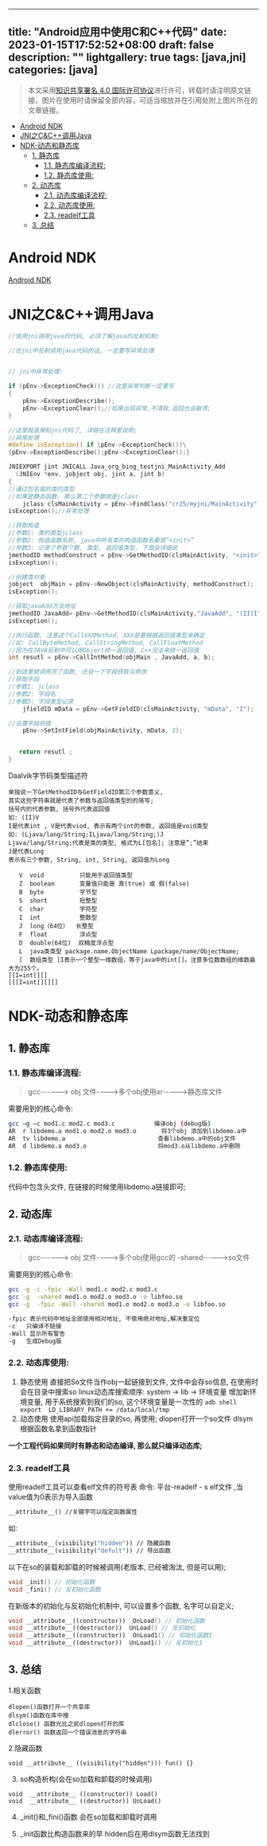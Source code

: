 
---
title: "Android应用中使用C和C++代码"
date: 2023-01-15T17:52:52+08:00
draft: false
description: ""
lightgallery: true
tags: [java,jni]
categories: [java]
---

> 本文采用[知识共享署名 4.0 国际许可协议](http://creativecommons.org/licenses/by/4.0/)进行许可，转载时请注明原文链接，图片在使用时请保留全部内容，可适当缩放并在引用处附上图片所在的文章链接。

<!-- TOC -->

- [Android NDK](#android-ndk)
- [JNI之C\&C++调用Java](#jni之cc调用java)
- [NDK-动态和静态库](#ndk-动态和静态库)
  - [1. 静态库](#1-静态库)
    - [1.1. 静态库编译流程:](#11-静态库编译流程)
    - [1.2. 静态库使用:](#12-静态库使用)
  - [2. 动态库](#2-动态库)
    - [2.1. 动态库编译流程:](#21-动态库编译流程)
    - [2.2. 动态库使用:](#22-动态库使用)
    - [2.3. readelf工具](#23-readelf工具)
  - [3. 总结](#3-总结)

<!-- /TOC -->

# Android NDK

[Android NDK](https://developer.android.com/ndk)


# JNI之C&C++调用Java

```C++
//使用jni调用java的代码, 必须了解java的反射机制;

//在jni中反射调用java代码的话, 一定要写异常处理


// jni中异常处理:

if (pEnv->ExceptionCheck()) //这里异常判断一定要写
{
	pEnv->ExceptionDescribe();
	pEnv->ExceptionClear();//如果出现异常,不清除,返回也会崩溃;
}

//这里就直接贴jni代码了, 详细在注释里说明;
//异常处理
#define isException() if (pEnv->ExceptionCheck())\
{pEnv->ExceptionDescribe();pEnv->ExceptionClear();}

JNIEXPORT jint JNICALL Java_org_bing_testjni_MainActivity_Add
  (JNIEnv *env, jobject obj, jint a, jint b)
{
//通过包名或的类的类型
//如果是静态函数, 那么第二个参数就是jclass
    jclass clsMainActivity = pEnv->FindClass("cr25/myjni/MainActivity");
isException();//异常处理

//获取构造
//参数1: 类的类型jclass
//参数2: 构造函数名称, java中所有类的构造函数名都是”<init>”
//参数3: 记录了参数个数, 类型, 返回值类型, 下面会详细说
jmethodID methodConstruct = pEnv->GetMethodID(clsMainActivity, "<init>", "()V");
isException();

//创建类对象
jobject  objMain = pEnv->NewObject(clsMainActivity, methodConstruct);
isException();

//获取javaAdd方法地址
jmethodID JavaAdd= pEnv->GetMethodID(clsMainActivity,"JavaAdd", "(II)I");
isException();

//执行函数, 注意这个CallXXXMethod, XXX是要根据返回值类型来确定
//如: CallByteMethod, CallStringMethod, CallFloatMethod
//因为在JAVA反射中可以用Object统一返回值, C++没法来统一返回值
int resutl = pEnv->CallIntMethod(objMain , JavaAdd, a, b);

//到这里就调用完了函数, 还说一下字段获取与修改
//获取字段
//参数1: jclass
//参数2: 字段名
//参数3: 字段类型记录
	jfieldID mData = pEnv->GetFieldID(clsMainActivity, "mData", "I");

//设置字段的值
    pEnv->SetIntField(objMainActivity, mData, 2);


   return resutl ;
}
```

Daalvik字节码类型描述符

```
单独说一下GetMethodID与GetFieldID第三个参数意义,
其实这些字符串就是代表了参数与返回值类型的的简写;
括号内的代表参数, 括号外代表返回值
如: (II)V
I是代表int , V是代表viod, 表示有两个int的参数, 返回值是void类型
如: (Ljava/lang/String;ILjava/lang/String;)J
Ljava/lang/String;代表是类的类型, 格式为L[包名]; 注意是”;”结束
J是代表Long
表示有三个参数, String, int, String, 返回值为Long

   V  void          只能用于返回值类型
   Z  boolean       变量值只能是 真(true) 或 假(false)
   B  byte          字节型
   S  short         短整型
   C  char          字符型
   I  int           整数型
   J  long（64位）  长整型
   F  float         浮点型
   D  double(64位)  双精度浮点型
   L  java类类型 package.name.ObjectName Lpackage/name/ObjectName;
   [  数组类型 [I表示一个整型一维数组，等于java中的int[]。注意多位数数组的维数最大为255个。
[[I=int[][]
[[[I=int[][][]
```

# NDK-动态和静态库

## 1. 静态库

### 1.1. 静态库编译流程:

> gcc------> obj 文件---->多个obj使用ar----->静态库文件

需要用到的核心命令:

```bash
gcc –g –c mod1.c mod2.c mod3.c           编译obj (debug版)
AR  r libdemo.a mod1.o mod2.o mod3.o       将3个obj 添加到libdemo.a中
AR  tv libdemo.a                          查看libdemo.a中的obj文件
AR  d libdemo.a mod3.o                    将mod3.o从libdemo.a中删除
```

### 1.2. 静态库使用:

代码中包含头文件, 在链接的时候使用libdemo.a链接即可;

## 2. 动态库

### 2.1. 动态库编译流程:

> gcc------> obj 文件---->多个obj使用gcc的 -shared----->so文件

需要用到的核心命令:

```bash
gcc -g -c -fpic -Wall mod1.c mod2.c mod3.c
gcc -g  -shared mod1.o mod2.o mod3.o -o libfoo.so
gcc -g  -fpic -Wall -shared mod1.o mod2.o mod3.o -o libfoo.so

-fpic 表示代码中地址全部使用相对地址, 不使用绝对地址,解决重定位
-c   只编译不链接
-Wall 显示所有警告
-g   生成Debug版
```

### 2.2. 动态库使用:

1. 静态使用
直接把So文件当作obj一起链接到文件, 文件中会存so信息, 在使用时会在目录中搜索so
linux动态库搜索顺序:  system -> lib -> 环境变量
增加新环境变量, 用于系统搜索到我们的so, 这个环境变量是一次性的
`adb shell export  LD_LIBRARY_PATH += /data/local/tmp`
2. 动态使用
使用api加载指定目录的so, 再使用;
dlopen打开一个so文件
dlsym根据函数名拿到函数指针

**一个工程代码如果同时有静态和动态编译, 那么就只编译动态库;**

### 2.3. readelf工具
使用readelf工具可以查看elf文件的符号表
命令: 平台-readelf - s  elf文件 ,当value值为0表示为导入函数

```C++
__attribute__() //关键字可以指定函数属性
```


如:

```C++
__attribute__(visibility("hidden")) // 隐藏函数
__attribute__(visibility("defult")) // 导出函数
```

以下在so的装载和卸载的时候被调用(老版本, 已经被淘汰, 但是可以用);

```C++
void _init() // 初始化函数
void _fini() // 反初始化函数
```

在新版本的初始化与反初始化机制中, 可以设置多个函数, 名字可以自定义;

```C++
void __attribute__((constructor))  OnLoad() // 初始化函数
void __attribute__((destructor))  UnLoad() // 反初始化
void __attribute__((constructor))  OnLoad1() // 初始化函数1
void __attribute__((destructor))  UnLoad1() // 反初始化1
```



## 3. 总结
1.相关函数
```
dlopen()函数打开一个共享库
dlsym()函数在库中搜
dlclose() 函数光比之前dlopen打开的库
dlerror() 函数返回一个错误消息的字符串
```
2.隐藏函数

```
void __attribute__ ((visibility("hidden"))) fun() {}
```
3. so构造析构(会在so加载和卸载的时候调用)
```
void  __attribute__ ((constructor)) Load()
void  __attribute__ ((destructor)) UnLoad()
```
4. _init()和_fini()函数 会在so加载和卸载时调用

5. _init函数比构造函数来的早 hidden后在用dlsym函数无法找到